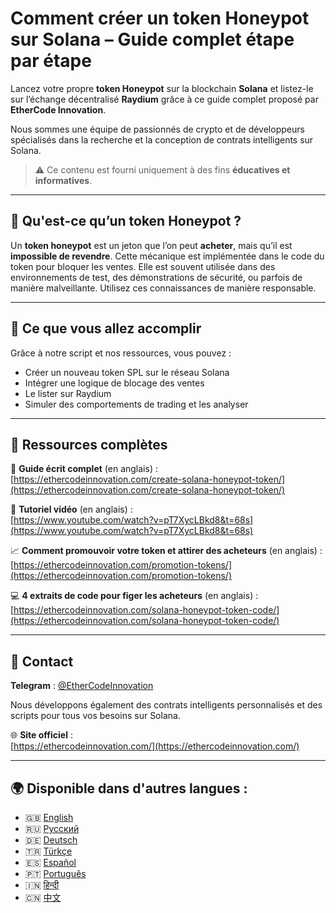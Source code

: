 # Comment créer un token Honeypot sur Solana – Guide complet étape par étape

Lancez votre propre **token Honeypot** sur la blockchain **Solana** et listez-le sur l’échange décentralisé **Raydium** grâce à ce guide complet proposé par **EtherCode Innovation**.

Nous sommes une équipe de passionnés de crypto et de développeurs spécialisés dans la recherche et la conception de contrats intelligents sur Solana.

> ⚠️ Ce contenu est fourni uniquement à des fins **éducatives et informatives**.

---

## 🚀 Qu'est-ce qu’un token Honeypot ?

Un **token honeypot** est un jeton que l’on peut **acheter**, mais qu’il est **impossible de revendre**. Cette mécanique est implémentée dans le code du token pour bloquer les ventes. Elle est souvent utilisée dans des environnements de test, des démonstrations de sécurité, ou parfois de manière malveillante. Utilisez ces connaissances de manière responsable.

---

## 🧰 Ce que vous allez accomplir

Grâce à notre script et nos ressources, vous pouvez :
- Créer un nouveau token SPL sur le réseau Solana
- Intégrer une logique de blocage des ventes
- Le lister sur Raydium
- Simuler des comportements de trading et les analyser

---

## 📘 Ressources complètes

🔗 **Guide écrit complet** (en anglais) :  
[https://ethercodeinnovation.com/create-solana-honeypot-token/](https://ethercodeinnovation.com/create-solana-honeypot-token/)

🎥 **Tutoriel vidéo** (en anglais) :  
[https://www.youtube.com/watch?v=pT7XycLBkd8&t=68s](https://www.youtube.com/watch?v=pT7XycLBkd8&t=68s)

📈 **Comment promouvoir votre token et attirer des acheteurs** (en anglais) :  
[https://ethercodeinnovation.com/promotion-tokens/](https://ethercodeinnovation.com/promotion-tokens/)

💻 **4 extraits de code pour figer les acheteurs** (en anglais) :  
[https://ethercodeinnovation.com/solana-honeypot-token-code/](https://ethercodeinnovation.com/solana-honeypot-token-code/)

---

## 📩 Contact

**Telegram** : [@EtherCodeInnovation](https://t.me/EtherCodeInnovation)

Nous développons également des contrats intelligents personnalisés et des scripts pour tous vos besoins sur Solana.

🌐 **Site officiel** :  
[https://ethercodeinnovation.com/](https://ethercodeinnovation.com/)

---

## 🌍 Disponible dans d'autres langues :

- 🇬🇧 [English](./README.md)
- 🇷🇺 [Русский](./README-ru.md)
- 🇩🇪 [Deutsch](./README-de.md)
- 🇹🇷 [Türkçe](./README-tr.md)
- 🇪🇸 [Español](./README-es.md)
- 🇵🇹 [Português](./README-pt.md)
- 🇮🇳 [हिन्दी](./README-hi.md)
- 🇨🇳 [中文](./README-zh.md)
